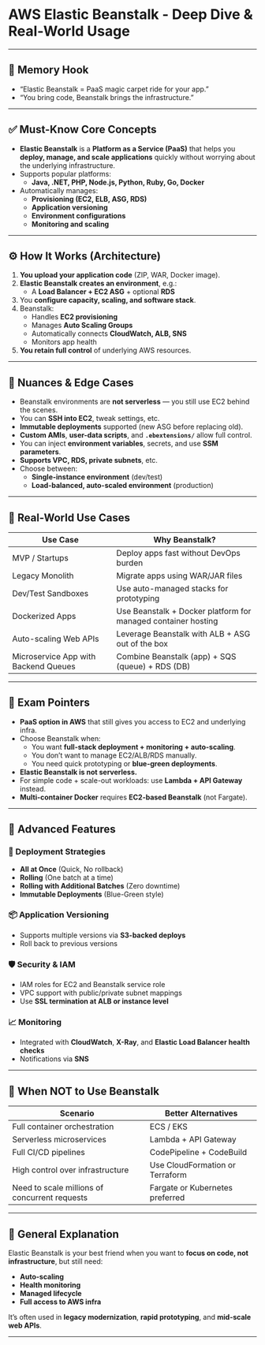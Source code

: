 # AWS Elastic Beanstalk - Deep Dive & Real-World Usage

---

## 🧠 Memory Hook
- “Elastic Beanstalk = PaaS magic carpet ride for your app.”
- “You bring code, Beanstalk brings the infrastructure.”

---

## ✅ Must-Know Core Concepts

- **Elastic Beanstalk** is a **Platform as a Service (PaaS)** that helps you **deploy, manage, and scale applications** quickly without worrying about the underlying infrastructure.
- Supports popular platforms:
  - **Java, .NET, PHP, Node.js, Python, Ruby, Go, Docker**
- Automatically manages:
  - **Provisioning (EC2, ELB, ASG, RDS)**
  - **Application versioning**
  - **Environment configurations**
  - **Monitoring and scaling**

---

## ⚙️ How It Works (Architecture)

1. **You upload your application code** (ZIP, WAR, Docker image).
2. **Elastic Beanstalk creates an environment**, e.g.:
   - A **Load Balancer + EC2 ASG** + optional **RDS**
3. You **configure capacity, scaling, and software stack**.
4. Beanstalk:
   - Handles **EC2 provisioning**
   - Manages **Auto Scaling Groups**
   - Automatically connects **CloudWatch, ALB, SNS**
   - Monitors app health
5. **You retain full control** of underlying AWS resources.

---

## 🧩 Nuances & Edge Cases

- Beanstalk environments are **not serverless** — you still use EC2 behind the scenes.
- You can **SSH into EC2**, tweak settings, etc.
- **Immutable deployments** supported (new ASG before replacing old).
- **Custom AMIs**, **user-data scripts**, and **`.ebextensions/`** allow full control.
- You can inject **environment variables**, secrets, and use **SSM parameters**.
- **Supports VPC, RDS, private subnets**, etc.
- Choose between:
  - **Single-instance environment** (dev/test)
  - **Load-balanced, auto-scaled environment** (production)

---

## 🚀 Real-World Use Cases

| Use Case | Why Beanstalk? |
|----------|----------------|
| MVP / Startups | Deploy apps fast without DevOps burden |
| Legacy Monolith | Migrate apps using WAR/JAR files |
| Dev/Test Sandboxes | Use auto-managed stacks for prototyping |
| Dockerized Apps | Use Beanstalk + Docker platform for managed container hosting |
| Auto-scaling Web APIs | Leverage Beanstalk with ALB + ASG out of the box |
| Microservice App with Backend Queues | Combine Beanstalk (app) + SQS (queue) + RDS (DB) |

---

## 🧪 Exam Pointers

- **PaaS option in AWS** that still gives you access to EC2 and underlying infra.
- Choose Beanstalk when:
  - You want **full-stack deployment + monitoring + auto-scaling**.
  - You don’t want to manage EC2/ALB/RDS manually.
  - You need quick prototyping or **blue-green deployments**.
- **Elastic Beanstalk is not serverless.**
- For simple code + scale-out workloads: use **Lambda + API Gateway** instead.
- **Multi-container Docker** requires **EC2-based Beanstalk** (not Fargate).

---

## 🧰 Advanced Features

### 🔄 Deployment Strategies
- **All at Once** (Quick, No rollback)
- **Rolling** (One batch at a time)
- **Rolling with Additional Batches** (Zero downtime)
- **Immutable Deployments** (Blue-Green style)

### 📦 Application Versioning
- Supports multiple versions via **S3-backed deploys**
- Roll back to previous versions

### 🛡️ Security & IAM
- IAM roles for EC2 and Beanstalk service role
- VPC support with public/private subnet mappings
- Use **SSL termination at ALB or instance level**

### 📈 Monitoring
- Integrated with **CloudWatch**, **X-Ray**, and **Elastic Load Balancer health checks**
- Notifications via **SNS**

---

## 🧠 When NOT to Use Beanstalk

| Scenario | Better Alternatives |
|----------|---------------------|
| Full container orchestration | ECS / EKS |
| Serverless microservices | Lambda + API Gateway |
| Full CI/CD pipelines | CodePipeline + CodeBuild |
| High control over infrastructure | Use CloudFormation or Terraform |
| Need to scale millions of concurrent requests | Fargate or Kubernetes preferred |

---

## 🧩 General Explanation

Elastic Beanstalk is your best friend when you want to **focus on code, not infrastructure**, but still need:
- **Auto-scaling**
- **Health monitoring**
- **Managed lifecycle**
- **Full access to AWS infra**

It’s often used in **legacy modernization**, **rapid prototyping**, and **mid-scale web APIs**.

---
